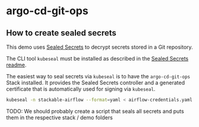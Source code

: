 # argo-cd-git-ops

## How to create sealed secrets

This demo uses [Sealed Secrets](https://github.com/bitnami-labs/sealed-secrets) to decrypt secrets stored in a Git repository.

The CLI tool `kubeseal` must be installed as described in the [Sealed Secrets readme](https://github.com/bitnami-labs/sealed-secrets?tab=readme-ov-file#kubeseal).

The easiest way to seal secrets via `kubeseal` is to have the `argo-cd-git-ops` Stack installed. It provides the Sealed Secrets controller and
a generated certificate that is automatically used for signing via `kubeseal`.

```sh
kubeseal -n stackable-airflow --format=yaml < airflow-credentials.yaml > sealed-airflow-credentials.yaml
```

TODO: We should probably create a script that seals all secrets and puts them in the respective stack / demo folders
